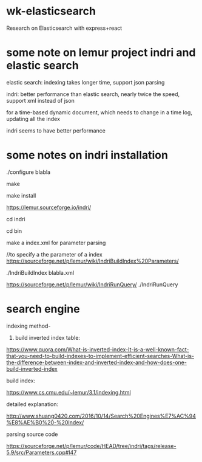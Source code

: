 # wk-elasticsearch
Research on Elasticsearch with express+react

# some note on lemur project indri and elastic search
elastic search: indexing takes longer time, support json parsing 

indri: better performance than elastic search, nearly twice the speed, support xml instead of json

for a time-based dynamic document, which needs to change in a time log, updating all the index

indri seems to have better performance 

# some notes on indri installation 
./configure blabla

make 

make install

https://lemur.sourceforge.io/indri/

cd indri

cd bin 

make a index.xml for parameter parsing 

//to specify a the parameter of a index
https://sourceforge.net/p/lemur/wiki/IndriBuildIndex%20Parameters/

./IndriBuildIndex blabla.xml

https://sourceforge.net/p/lemur/wiki/IndriRunQuery/
./IndriRunQuery 

# search engine

indexing method- 

1. build inverted index table:  

https://www.quora.com/What-is-inverted-index-It-is-a-well-known-fact-that-you-need-to-build-indexes-to-implement-efficient-searches-What-is-the-difference-between-index-and-inverted-index-and-how-does-one-build-inverted-index

build index:

https://www.cs.cmu.edu/~lemur/3.1/indexing.html

detailed explanation:

http://www.shuang0420.com/2016/10/14/Search%20Engines%E7%AC%94%E8%AE%B0%20-%20Index/

parsing source code

https://sourceforge.net/p/lemur/code/HEAD/tree/indri/tags/release-5.9/src/Parameters.cpp#l47
